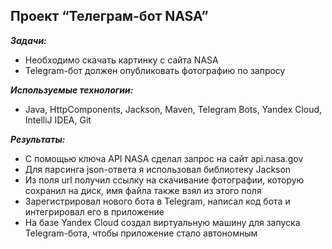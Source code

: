 ## Проект “Телеграм-бот NASA”

***Задачи:***
- Необходимо скачать картинку с сайта NASA
- Telegram-бот должен опубликовать фотографию по запросу

***Используемые технологии:***
- Java, HttpComponents, Jackson, Maven, Telegram Bots, Yandex Cloud, IntelliJ IDEA, Git

***Результаты:***
- С помощью ключа API NASA сделал запрос на сайт api.nasa.gov
- Для парсинга json-ответа я использовал библиотеку Jackson
- Из поля url получил ссылку на скачивание фотографии, которую сохранил на диск, имя файла также взял из этого поля
- Зарегистрировал нового бота в Telegram, написал код бота и интегрировал его в приложение
- На базе Yandex Cloud создал виртуальную машину для запуска Telegram-бота, чтобы приложение стало автономным
